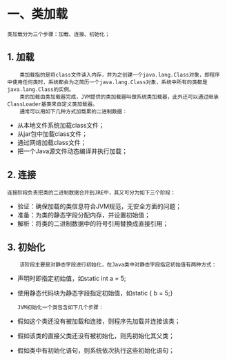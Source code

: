# 一、类加载
    类加载分为三个步骤：加载、连接、初始化；

## 1. 加载
        类加载指的是将class文件读入内存，并为之创建一个java.lang.Class对象，即程序中使用任何类时，系统都会为之简历一个java.lang.Class对象，系统中所有的类都是java.lang.Class的实例。
        类的加载由类加载器完成，JVM提供的类加载器叫做系统类加载器，此外还可以通过继承ClassLoader基类来自定义类加载器。
        通常可以用如下几种方式加载累的二进制数据：  
  - 从本地文件系统加载class文件；
  - 从jar包中加载class文件；
  - 通过网络加载class文件；
  - 把一个Java源文件动态编译并执行加载；

## 2. 连接
    连接阶段负责把类的二进制数据合并到JRE中，其又可分为如下三个阶段：
  - 验证：确保加载的类信息符合JVM规范，无安全方面的问题；
  - 准备：为类的静态字段分配内存，并设置初始值；
  - 解析：将类的二进制数据中的符号引用替换成直接引用；

## 3. 初始化
        该阶段主要是对静态字段进行初始化，在Java类中对静态字段指定初始值有两种方式：
  - 声明时即指定初始值，如static int a = 5;
  - 使用静态代码块为静态字段指定初始值，如static { b = 5;}

        JVM初始化一个类包含如下几个步骤：
  - 假如这个类还没有被加载和连接，则程序先加载并连接该类；
  - 假如该类的直接父类还没有被初始化，则先初始化其父类；
  - 假如类中有初始化语句，则系统依次执行这些初始化语句；